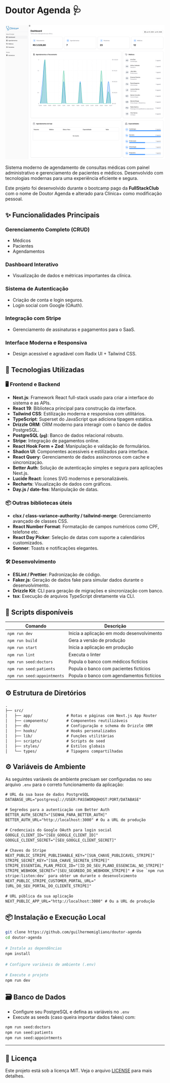 # Doutor Agenda 🩺

![Dashboard da Clínica+](https://github.com/guilhermemigliano/doutor-agenda/blob/main/public/inteface/dashboard.png?raw=true)

Sistema moderno de agendamento de consultas médicas com painel administrativo e gerenciamento de pacientes e médicos. Desenvolvido com tecnologias modernas para uma experiência eficiente e segura.

Este projeto foi desenvolvido durante o bootcamp pago da **FullStackClub** com o nome de Doutor Agenda e alterado para Clínica+ como modificação pessoal.

## ✨ Funcionalidades Principais

### Gerenciamento Completo (CRUD)

- Médicos
- Pacientes
- Agendamentos

### Dashboard Interativo

- Visualização de dados e métricas importantes da clínica.

### Sistema de Autenticação

- Criação de conta e login seguros.
- Login social com Google (OAuth).

### Integração com Stripe

- Gerenciamento de assinaturas e pagamentos para o SaaS.

### Interface Moderna e Responsiva

- Design acessível e agradável com Radix UI + Tailwind CSS.

## 🔧 Tecnologias Utilizadas

### 🖥️ Frontend e Backend

- **Next.js**: Framework React full-stack usado para criar a interface do sistema e as APIs.
- **React 19**: Biblioteca principal para construção da interface.
- **Tailwind CSS**: Estilização moderna e responsiva com utilitários.
- **TypeScript**: Superset do JavaScript que adiciona tipagem estática.
- **Drizzle ORM**: ORM moderno para interagir com o banco de dados PostgreSQL.
- **PostgreSQL (`pg`)**: Banco de dados relacional robusto.
- **Stripe**: Integração de pagamentos online.
- **React Hook Form + Zod**: Manipulação e validação de formulários.
- **Shadcn UI**: Componentes acessíveis e estilizados para interface.
- **React Query**: Gerenciamento de dados assíncronos com cache e sincronização.
- **Better Auth**: Solução de autenticação simples e segura para aplicações Next.js.
- **Lucide React**: Ícones SVG modernos e personalizáveis.
- **Recharts**: Visualização de dados com gráficos.
- **Day.js / date-fns**: Manipulação de datas.

### 📦 Outras bibliotecas úteis

- **clsx / class-variance-authority / tailwind-merge**: Gerenciamento avançado de classes CSS.
- **React Number Format**: Formatação de campos numéricos como CPF, telefone etc.
- **React Day Picker**: Seleção de datas com suporte a calendários customizados.
- **Sonner**: Toasts e notificações elegantes.

### 🛠️ Desenvolvimento

- **ESLint / Prettier**: Padronização de código.
- **Faker.js**: Geração de dados fake para simular dados durante o desenvolvimento.
- **Drizzle Kit**: CLI para geração de migrações e sincronização com banco.
- **tsx**: Execução de arquivos TypeScript diretamente via CLI.

## 📁 Scripts disponíveis

| Comando                     | Descrição                                  |
| --------------------------- | ------------------------------------------ |
| `npm run dev`               | Inicia a aplicação em modo desenvolvimento |
| `npm run build`             | Gera a versão de produção                  |
| `npm run start`             | Inicia a aplicação em produção             |
| `npm run lint`              | Executa o linter                           |
| `npm run seed:doctors`      | Popula o banco com médicos fictícios       |
| `npm run seed:patients`     | Popula o banco com pacientes fictícios     |
| `npm run seed:appointments` | Popula o banco com agendamentos fictícios  |

## ⚙️ Estrutura de Diretórios

```
.
├── src/
│   ├── app/               # Rotas e páginas com Next.js App Router
│   ├── components/        # Componentes reutilizáveis
│   ├── db/                # Configuração e schema do Drizzle ORM
│   ├── hooks/             # Hooks personalizados
│   ├── lib/               # Funções utilitárias
│   ├── scripts/           # Scripts de seed
│   ├── styles/            # Estilos globais
│   └── types/             # Tipagens compartilhadas
```

## ⚙️ Variáveis de Ambiente

As seguintes variáveis de ambiente precisam ser configuradas no seu arquivo `.env` para o correto funcionamento da aplicação:

```env
# URL da sua base de dados PostgreSQL
DATABASE_URL="postgresql://USER:PASSWORD@HOST:PORT/DATABASE"

# Segredos para a autenticação com Better Auth
BETTER_AUTH_SECRET="[SENHA_PARA_BETTER_AUTH]"
BETTER_AUTH_URL="http://localhost:3000" # Ou a URL de produção

# Credenciais do Google OAuth para login social
GOOGLE_CLIENT_ID="[SEU_GOOGLE_CLIENT_ID]"
GOOGLE_CLIENT_SECRET="[SEU_GOOGLE_CLIENT_SECRET]"

# Chaves do Stripe
NEXT_PUBLIC_STRIPE_PUBLISHABLE_KEY="[SUA_CHAVE_PUBLICAVEL_STRIPE]"
STRIPE_SECRET_KEY="[SUA_CHAVE_SECRETA_STRIPE]"
STRIPE_ESSENTIAL_PLAN_PRICE_ID="[ID_DO_SEU_PLANO_ESSENCIAL_NO_STRIPE]"
STRIPE_WEBHOOK_SECRET="[SEU_SEGREDO_DO_WEBHOOK_STRIPE]" # Use `npm run stripe:listen:dev` para obter um durante o desenvolvimento
NEXT_PUBLIC_STRIPE_CUSTOMER_PORTAL_URL="[URL_DO_SEU_PORTAL_DO_CLIENTE_STRIPE]"

# URL pública da sua aplicação
NEXT_PUBLIC_APP_URL="http://localhost:3000" # Ou a URL de produção
```

## 📦 Instalação e Execução Local

```bash
git clone https://github.com/guilhermemigliano/doutor-agenda
cd doutor-agenda

# Instale as dependências
npm install

# Configure variáveis de ambiente (.env)

# Execute o projeto
npm run dev
```

## 🗃️ Banco de Dados

- Configure seu PostgreSQL e defina as variáveis no `.env`
- Execute as seeds (caso queira importar dados fakes) com:

```bash
npm run seed:doctors
npm run seed:patients
npm run seed:appointments
```

---

## 📄 Licença

Este projeto está sob a licença MIT. Veja o arquivo [LICENSE](./LICENSE) para mais detalhes.
